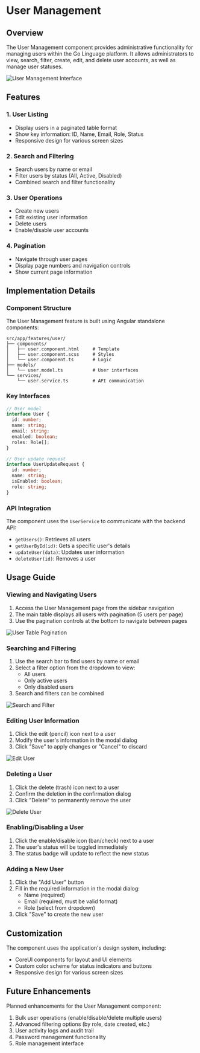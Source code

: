 # User Management

## Overview

The User Management component provides administrative functionality for managing users within the Go Linguage platform. It allows administrators to view, search, filter, create, edit, and delete user accounts, as well as manage user statuses.

![User Management Interface](../assets/images/user-management-overview.png)

## Features

### 1. User Listing
- Display users in a paginated table format
- Show key information: ID, Name, Email, Role, Status
- Responsive design for various screen sizes

### 2. Search and Filtering
- Search users by name or email
- Filter users by status (All, Active, Disabled)
- Combined search and filter functionality

### 3. User Operations
- Create new users
- Edit existing user information
- Delete users
- Enable/disable user accounts

### 4. Pagination
- Navigate through user pages
- Display page numbers and navigation controls
- Show current page information

## Implementation Details

### Component Structure

The User Management feature is built using Angular standalone components:

```
src/app/features/user/
├── components/
│   ├── user.component.html     # Template
│   ├── user.component.scss     # Styles
│   └── user.component.ts       # Logic
├── models/
│   └── user.model.ts           # User interfaces
└── services/
    └── user.service.ts         # API communication
```

### Key Interfaces

```typescript
// User model
interface User {
  id: number;
  name: string;
  email: string;
  enabled: boolean;
  roles: Role[];
}

// User update request
interface UserUpdateRequest {
  id: number;
  name: string;
  isEnabled: boolean;
  role: string;
}
```

### API Integration

The component uses the `UserService` to communicate with the backend API:

- `getUsers()`: Retrieves all users
- `getUserById(id)`: Gets a specific user's details
- `updateUser(data)`: Updates user information
- `deleteUser(id)`: Removes a user

## Usage Guide

### Viewing and Navigating Users

1. Access the User Management page from the sidebar navigation
2. The main table displays all users with pagination (5 users per page)
3. Use the pagination controls at the bottom to navigate between pages

![User Table Pagination](../assets/images/user-pagination.png)

### Searching and Filtering

1. Use the search bar to find users by name or email
2. Select a filter option from the dropdown to view:
   - All users
   - Only active users
   - Only disabled users
3. Search and filters can be combined

![Search and Filter](../assets/images/user-search-filter.png)

### Editing User Information

1. Click the edit (pencil) icon next to a user
2. Modify the user's information in the modal dialog
3. Click "Save" to apply changes or "Cancel" to discard

![Edit User](../assets/images/user-edit.png)

### Deleting a User

1. Click the delete (trash) icon next to a user
2. Confirm the deletion in the confirmation dialog
3. Click "Delete" to permanently remove the user

![Delete User](../assets/images/user-delete.png)

### Enabling/Disabling a User

1. Click the enable/disable icon (ban/check) next to a user
2. The user's status will be toggled immediately
3. The status badge will update to reflect the new status

### Adding a New User

1. Click the "Add User" button
2. Fill in the required information in the modal dialog:
   - Name (required)
   - Email (required, must be valid format)
   - Role (select from dropdown)
3. Click "Save" to create the new user

## Customization

The component uses the application's design system, including:

- CoreUI components for layout and UI elements
- Custom color scheme for status indicators and buttons
- Responsive design for various screen sizes

## Future Enhancements

Planned enhancements for the User Management component:

1. Bulk user operations (enable/disable/delete multiple users)
2. Advanced filtering options (by role, date created, etc.)
3. User activity logs and audit trail
4. Password management functionality
5. Role management interface
